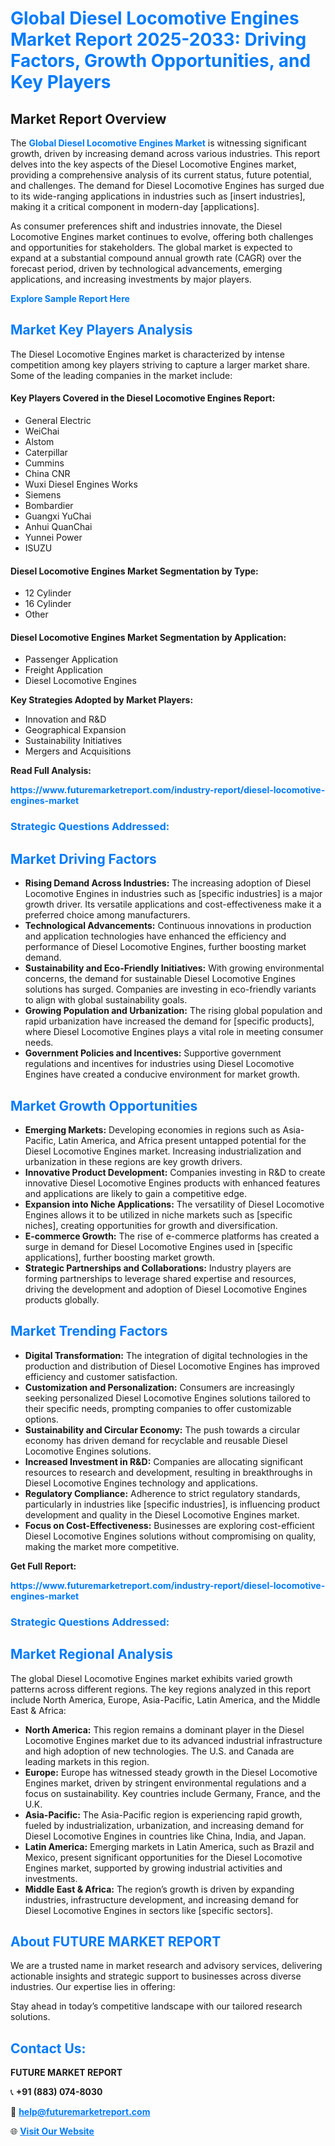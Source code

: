 <h1 style="color: #007BFF;">Global Diesel Locomotive Engines Market Report 2025-2033: Driving Factors, Growth Opportunities, and Key Players</h1>

<section id="overview">
<h2>Market Report Overview</h2>
<p>The <a href="https://www.futuremarketreport.com/industry-report/diesel-locomotive-engines-market" style="color: #007BFF; text-decoration: none;"><strong>Global Diesel Locomotive Engines Market</strong></a> is witnessing significant growth, driven by increasing demand across various industries. This report delves into the key aspects of the Diesel Locomotive Engines market, providing a comprehensive analysis of its current status, future potential, and challenges. The demand for Diesel Locomotive Engines has surged due to its wide-ranging applications in industries such as [insert industries], making it a critical component in modern-day [applications].</p>
<p>As consumer preferences shift and industries innovate, the Diesel Locomotive Engines market continues to evolve, offering both challenges and opportunities for stakeholders. The global market is expected to expand at a substantial compound annual growth rate (CAGR) over the forecast period, driven by technological advancements, emerging applications, and increasing investments by major players.</p>
</section>

<section id="overview">
<p><a href="https://www.futuremarketreport.com/request-sample/reportId=107809" style="color: #007BFF; text-decoration: none;"><strong>Explore Sample Report Here</strong></a></p>
</section>

<section id="key-players">
<h2 style="color: #007BFF;">Market Key Players Analysis</h2>
<p>The Diesel Locomotive Engines market is characterized by intense competition among key players striving to capture a larger market share. Some of the leading companies in the market include:</p>
<h4>Key Players Covered in the Diesel Locomotive Engines Report:</h4>
<ul><li>General Electric</li><li>WeiChai</li><li>Alstom</li><li>Caterpillar</li><li>Cummins</li><li>China CNR</li><li>Wuxi Diesel Engines Works</li><li>Siemens</li><li>Bombardier</li><li>Guangxi YuChai</li><li>Anhui QuanChai</li><li>Yunnei Power</li><li>ISUZU</li></ul>
<h4>Diesel Locomotive Engines Market Segmentation by Type:</h4>
<ul><li>12 Cylinder</li><li>16 Cylinder</li><li>Other</li></ul>

<h4>Diesel Locomotive Engines Market Segmentation by Application:</h4>
<ul><li>Passenger Application</li><li>Freight Application</li><li>Diesel Locomotive Engines</li></ul>
<p><strong>Key Strategies Adopted by Market Players:</strong></p>
<ul>
<li>Innovation and R&D</li>
<li>Geographical Expansion</li>
<li>Sustainability Initiatives</li>
<li>Mergers and Acquisitions</li>
</ul>
</section>

<section>
<p><strong>Read Full Analysis: </strong></p><a href="https://www.futuremarketreport.com/industry-report/diesel-locomotive-engines-market" style="color: #007BFF; text-decoration: none;"><strong>https://www.futuremarketreport.com/industry-report/diesel-locomotive-engines-market</strong></a>
<h3 style="color: #007BFF;">Strategic Questions Addressed:</h3>
</section>

<section id="driving-factors">
<h2 style="color: #007BFF;">Market Driving Factors</h2>
<ul>
<li><strong>Rising Demand Across Industries:</strong> The increasing adoption of Diesel Locomotive Engines in industries such as [specific industries] is a major growth driver. Its versatile applications and cost-effectiveness make it a preferred choice among manufacturers.</li>
<li><strong>Technological Advancements:</strong> Continuous innovations in production and application technologies have enhanced the efficiency and performance of Diesel Locomotive Engines, further boosting market demand.</li>
<li><strong>Sustainability and Eco-Friendly Initiatives:</strong> With growing environmental concerns, the demand for sustainable Diesel Locomotive Engines solutions has surged. Companies are investing in eco-friendly variants to align with global sustainability goals.</li>
<li><strong>Growing Population and Urbanization:</strong> The rising global population and rapid urbanization have increased the demand for [specific products], where Diesel Locomotive Engines plays a vital role in meeting consumer needs.</li>
<li><strong>Government Policies and Incentives:</strong> Supportive government regulations and incentives for industries using Diesel Locomotive Engines have created a conducive environment for market growth.</li>
</ul>
</section>

<section id="growth-opportunities">
<h2 style="color: #007BFF;">Market Growth Opportunities</h2>
<ul>
<li><strong>Emerging Markets:</strong> Developing economies in regions such as Asia-Pacific, Latin America, and Africa present untapped potential for the Diesel Locomotive Engines market. Increasing industrialization and urbanization in these regions are key growth drivers.</li>
<li><strong>Innovative Product Development:</strong> Companies investing in R&D to create innovative Diesel Locomotive Engines products with enhanced features and applications are likely to gain a competitive edge.</li>
<li><strong>Expansion into Niche Applications:</strong> The versatility of Diesel Locomotive Engines allows it to be utilized in niche markets such as [specific niches], creating opportunities for growth and diversification.</li>
<li><strong>E-commerce Growth:</strong> The rise of e-commerce platforms has created a surge in demand for Diesel Locomotive Engines used in [specific applications], further boosting market growth.</li>
<li><strong>Strategic Partnerships and Collaborations:</strong> Industry players are forming partnerships to leverage shared expertise and resources, driving the development and adoption of Diesel Locomotive Engines products globally.</li>
</ul>
</section>

<section id="trending-factors">
<h2 style="color: #007BFF;">Market Trending Factors</h2>
<ul>
<li><strong>Digital Transformation:</strong> The integration of digital technologies in the production and distribution of Diesel Locomotive Engines has improved efficiency and customer satisfaction.</li>
<li><strong>Customization and Personalization:</strong> Consumers are increasingly seeking personalized Diesel Locomotive Engines solutions tailored to their specific needs, prompting companies to offer customizable options.</li>
<li><strong>Sustainability and Circular Economy:</strong> The push towards a circular economy has driven demand for recyclable and reusable Diesel Locomotive Engines solutions.</li>
<li><strong>Increased Investment in R&D:</strong> Companies are allocating significant resources to research and development, resulting in breakthroughs in Diesel Locomotive Engines technology and applications.</li>
<li><strong>Regulatory Compliance:</strong> Adherence to strict regulatory standards, particularly in industries like [specific industries], is influencing product development and quality in the Diesel Locomotive Engines market.</li>
<li><strong>Focus on Cost-Effectiveness:</strong> Businesses are exploring cost-efficient Diesel Locomotive Engines solutions without compromising on quality, making the market more competitive.</li>
</ul>
</section>

<section>
<p><strong>Get Full Report: </strong></p><a href="https://www.futuremarketreport.com/industry-report/diesel-locomotive-engines-market" style="color: #007BFF; text-decoration: none;"><strong>https://www.futuremarketreport.com/industry-report/diesel-locomotive-engines-market</strong></a>
<h3 style="color: #007BFF;">Strategic Questions Addressed:</h3>
</section>


<section id="regional-analysis">
<h2 style="color: #007BFF;">Market Regional Analysis</h2>
<p>The global Diesel Locomotive Engines market exhibits varied growth patterns across different regions. The key regions analyzed in this report include North America, Europe, Asia-Pacific, Latin America, and the Middle East & Africa:</p>
<ul>
<li><strong>North America:</strong> This region remains a dominant player in the Diesel Locomotive Engines market due to its advanced industrial infrastructure and high adoption of new technologies. The U.S. and Canada are leading markets in this region.</li>
<li><strong>Europe:</strong> Europe has witnessed steady growth in the Diesel Locomotive Engines market, driven by stringent environmental regulations and a focus on sustainability. Key countries include Germany, France, and the U.K.</li>
<li><strong>Asia-Pacific:</strong> The Asia-Pacific region is experiencing rapid growth, fueled by industrialization, urbanization, and increasing demand for Diesel Locomotive Engines in countries like China, India, and Japan.</li>
<li><strong>Latin America:</strong> Emerging markets in Latin America, such as Brazil and Mexico, present significant opportunities for the Diesel Locomotive Engines market, supported by growing industrial activities and investments.</li>
<li><strong>Middle East & Africa:</strong> The region’s growth is driven by expanding industries, infrastructure development, and increasing demand for Diesel Locomotive Engines in sectors like [specific sectors].</li>
</ul>
</section>

<footer>
<h2 style="color: #007BFF;">About FUTURE MARKET REPORT</h2>
<p>We are a trusted name in market research and advisory services, delivering actionable insights and strategic support to businesses across diverse industries. Our expertise lies in offering:</p>

<p>Stay ahead in today’s competitive landscape with our tailored research solutions.</p>

<h2 style="color: #007BFF;">Contact Us:</h2>
<p><strong>FUTURE MARKET REPORT</strong></p>
<p>📞 <strong>+91 (883) 074-8030</strong></p>
<p>📧 <strong><a href="mailto:help@futuremarketreport.com" style="color: #007BFF;">help@futuremarketreport.com</a></strong></p>
<p>🌐 <strong><a href="https://www.futuremarketreport.com/" style="color: #007BFF;">Visit Our Website</a></strong></p>
</footer>